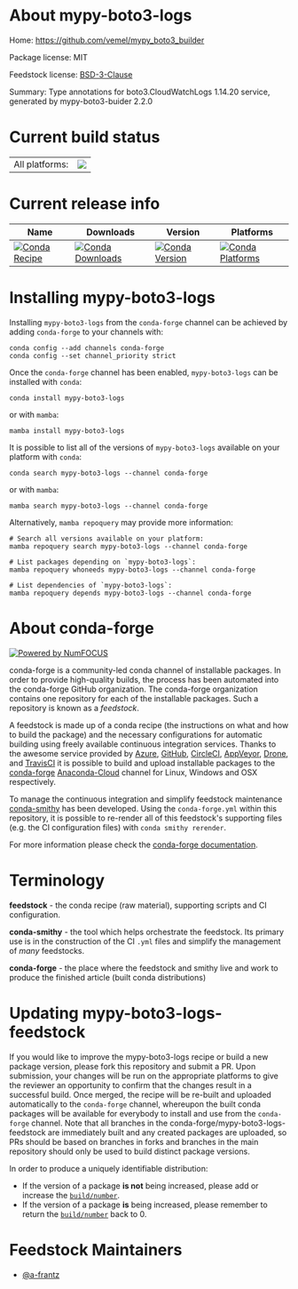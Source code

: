 About mypy-boto3-logs
=====================

Home: https://github.com/vemel/mypy_boto3_builder

Package license: MIT

Feedstock license: [BSD-3-Clause](https://github.com/conda-forge/mypy-boto3-logs-feedstock/blob/main/LICENSE.txt)

Summary: Type annotations for boto3.CloudWatchLogs 1.14.20 service, generated by mypy-boto3-buider 2.2.0

Current build status
====================


<table><tr><td>All platforms:</td>
    <td>
      <a href="https://dev.azure.com/conda-forge/feedstock-builds/_build/latest?definitionId=10328&branchName=main">
        <img src="https://dev.azure.com/conda-forge/feedstock-builds/_apis/build/status/mypy-boto3-logs-feedstock?branchName=main">
      </a>
    </td>
  </tr>
</table>

Current release info
====================

| Name | Downloads | Version | Platforms |
| --- | --- | --- | --- |
| [![Conda Recipe](https://img.shields.io/badge/recipe-mypy--boto3--logs-green.svg)](https://anaconda.org/conda-forge/mypy-boto3-logs) | [![Conda Downloads](https://img.shields.io/conda/dn/conda-forge/mypy-boto3-logs.svg)](https://anaconda.org/conda-forge/mypy-boto3-logs) | [![Conda Version](https://img.shields.io/conda/vn/conda-forge/mypy-boto3-logs.svg)](https://anaconda.org/conda-forge/mypy-boto3-logs) | [![Conda Platforms](https://img.shields.io/conda/pn/conda-forge/mypy-boto3-logs.svg)](https://anaconda.org/conda-forge/mypy-boto3-logs) |

Installing mypy-boto3-logs
==========================

Installing `mypy-boto3-logs` from the `conda-forge` channel can be achieved by adding `conda-forge` to your channels with:

```
conda config --add channels conda-forge
conda config --set channel_priority strict
```

Once the `conda-forge` channel has been enabled, `mypy-boto3-logs` can be installed with `conda`:

```
conda install mypy-boto3-logs
```

or with `mamba`:

```
mamba install mypy-boto3-logs
```

It is possible to list all of the versions of `mypy-boto3-logs` available on your platform with `conda`:

```
conda search mypy-boto3-logs --channel conda-forge
```

or with `mamba`:

```
mamba search mypy-boto3-logs --channel conda-forge
```

Alternatively, `mamba repoquery` may provide more information:

```
# Search all versions available on your platform:
mamba repoquery search mypy-boto3-logs --channel conda-forge

# List packages depending on `mypy-boto3-logs`:
mamba repoquery whoneeds mypy-boto3-logs --channel conda-forge

# List dependencies of `mypy-boto3-logs`:
mamba repoquery depends mypy-boto3-logs --channel conda-forge
```


About conda-forge
=================

[![Powered by
NumFOCUS](https://img.shields.io/badge/powered%20by-NumFOCUS-orange.svg?style=flat&colorA=E1523D&colorB=007D8A)](https://numfocus.org)

conda-forge is a community-led conda channel of installable packages.
In order to provide high-quality builds, the process has been automated into the
conda-forge GitHub organization. The conda-forge organization contains one repository
for each of the installable packages. Such a repository is known as a *feedstock*.

A feedstock is made up of a conda recipe (the instructions on what and how to build
the package) and the necessary configurations for automatic building using freely
available continuous integration services. Thanks to the awesome service provided by
[Azure](https://azure.microsoft.com/en-us/services/devops/), [GitHub](https://github.com/),
[CircleCI](https://circleci.com/), [AppVeyor](https://www.appveyor.com/),
[Drone](https://cloud.drone.io/welcome), and [TravisCI](https://travis-ci.com/)
it is possible to build and upload installable packages to the
[conda-forge](https://anaconda.org/conda-forge) [Anaconda-Cloud](https://anaconda.org/)
channel for Linux, Windows and OSX respectively.

To manage the continuous integration and simplify feedstock maintenance
[conda-smithy](https://github.com/conda-forge/conda-smithy) has been developed.
Using the ``conda-forge.yml`` within this repository, it is possible to re-render all of
this feedstock's supporting files (e.g. the CI configuration files) with ``conda smithy rerender``.

For more information please check the [conda-forge documentation](https://conda-forge.org/docs/).

Terminology
===========

**feedstock** - the conda recipe (raw material), supporting scripts and CI configuration.

**conda-smithy** - the tool which helps orchestrate the feedstock.
                   Its primary use is in the construction of the CI ``.yml`` files
                   and simplify the management of *many* feedstocks.

**conda-forge** - the place where the feedstock and smithy live and work to
                  produce the finished article (built conda distributions)


Updating mypy-boto3-logs-feedstock
==================================

If you would like to improve the mypy-boto3-logs recipe or build a new
package version, please fork this repository and submit a PR. Upon submission,
your changes will be run on the appropriate platforms to give the reviewer an
opportunity to confirm that the changes result in a successful build. Once
merged, the recipe will be re-built and uploaded automatically to the
`conda-forge` channel, whereupon the built conda packages will be available for
everybody to install and use from the `conda-forge` channel.
Note that all branches in the conda-forge/mypy-boto3-logs-feedstock are
immediately built and any created packages are uploaded, so PRs should be based
on branches in forks and branches in the main repository should only be used to
build distinct package versions.

In order to produce a uniquely identifiable distribution:
 * If the version of a package **is not** being increased, please add or increase
   the [``build/number``](https://docs.conda.io/projects/conda-build/en/latest/resources/define-metadata.html#build-number-and-string).
 * If the version of a package **is** being increased, please remember to return
   the [``build/number``](https://docs.conda.io/projects/conda-build/en/latest/resources/define-metadata.html#build-number-and-string)
   back to 0.

Feedstock Maintainers
=====================

* [@a-frantz](https://github.com/a-frantz/)

